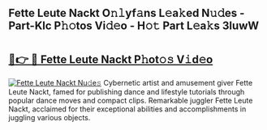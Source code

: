 ## Fette Leute Nackt O𝚗𝚕yf𝚊ns L𝚎a𝚔ed N𝚞𝚍es - Part-Klc P𝚑𝚘tos Vi𝚍𝚎o - H𝚘𝚝 Part L𝚎a𝚔s 3luwW

# <h2><a href="http://kfa3wjk.oniu.top/?m=Fette+Leute+Nackt">🔗👉 🔴 Fette Leute Nackt P𝚑ot𝚘𝚜 V𝚒d𝚎o</a></h2>

[![Fette Leute Nackt Nu𝚍e𝚜](https://i.imgur.com/0qMVB7G.gif)](http://kfa3wjk.oniu.top/?m=Fette+Leute+Nackt)
Cybernetic artist and amusement giver Fette Leute Nackt, famed for publishing dance and lifestyle tutorials through popular dance moves and compact clips. Remarkable juggler Fette Leute Nackt, acclaimed for their exceptional abilities and accomplishments in juggling various objects.  
